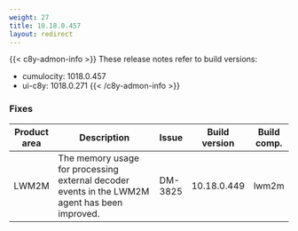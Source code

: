 ```yaml
---
weight: 27
title: 10.18.0.457
layout: redirect
---
```


{{< c8y-admon-info >}}
These release notes refer to build versions:
- cumulocity: 1018.0.457
- ui-c8y: 1018.0.271
{{< /c8y-admon-info >}}

### Fixes

<table>
<colgroup>
<col style="width: 15%;">
<col style="width:50%;">
<col style="width: 10%;">
<col style="width: 12%;">
<col style="width: 13%;">
</colgroup>
<thead><tr>
<th>
Product area</th>
<th>
Description</th>
<th>
Issue</th>
<th>
Build version</th>
<th>Build comp.</th>
</tr>
</thead><tbody>

<tr>
<td>LWM2M</td>
<td>The memory usage for processing external decoder events in the LWM2M agent has been improved.</td>
<td>DM-3825</td>
<td>10.18.0.449</td>
<td>lwm2m</td>
</tr>

</tbody></table>

